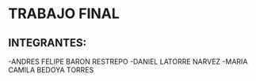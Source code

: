 # TRABAJO FINAL
## INTEGRANTES:
-ANDRES FELIPE BARON RESTREPO
-DANIEL LATORRE NARVEZ
-MARIA CAMILA BEDOYA TORRES
